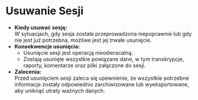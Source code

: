 # Usuwanie Sesji

* **Kiedy usuwać sesję:**\
  W sytuacjach, gdy sesja została przeprowadzona niepoprawnie lub gdy nie jest już potrzebna, możliwe jest jej trwałe usunięcie.
* **Konsekwencje usunięcia:**
  * Usunięcie sesji jest operacją nieodwracalną.
  * Zostają usunięte wszystkie powiązane dane, w tym transkrypcje, raporty, komentarze oraz pliki załączone do sesji.
* **Zalecenia:**\
  Przed usunięciem sesji zaleca się upewnienie, że wszystkie potrzebne informacje zostały odpowiednio zarchiwizowane lub wyeksportowane, aby uniknąć utraty ważnych danych.
